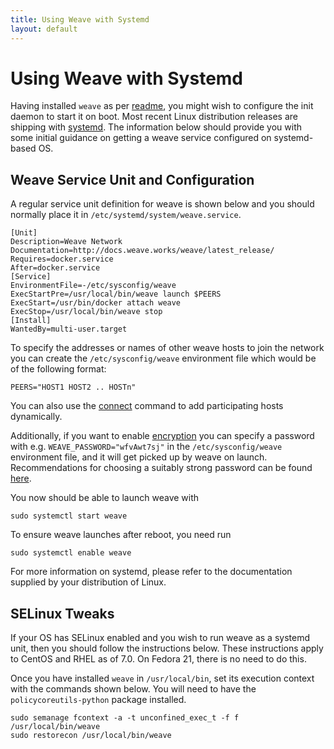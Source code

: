 ```yaml
---
title: Using Weave with Systemd
layout: default
---
```


# Using Weave with Systemd

Having installed `weave` as per [readme][], you might wish to configure the
init daemon to start it on boot. Most recent Linux distribution releases are
shipping with [systemd][]. The information below should provide you with some
initial guidance on getting a weave service configured on systemd-based OS.

## Weave Service Unit and Configuration

A regular service unit definition for weave is shown below and you should
normally place it in `/etc/systemd/system/weave.service`.

    [Unit]
    Description=Weave Network
    Documentation=http://docs.weave.works/weave/latest_release/
    Requires=docker.service
    After=docker.service
    [Service]
    EnvironmentFile=-/etc/sysconfig/weave
    ExecStartPre=/usr/local/bin/weave launch $PEERS
    ExecStart=/usr/bin/docker attach weave
    ExecStop=/usr/local/bin/weave stop
    [Install]
    WantedBy=multi-user.target


To specify the addresses or names of other weave hosts to join the network
you can create the `/etc/sysconfig/weave` environment file which would be of
the following format:

    PEERS="HOST1 HOST2 .. HOSTn"

You can also use the [connect][] command to add participating hosts dynamically.

Additionally, if you want to enable [encryption][] you can specify a
password with e.g. `WEAVE_PASSWORD="wfvAwt7sj"` in the
`/etc/sysconfig/weave` environment file, and it will get picked up by
weave on launch. Recommendations for choosing a suitably strong
password can be found [here](features.html#security).

You now should be able to launch weave with

    sudo systemctl start weave

To ensure weave launches after reboot, you need run

    sudo systemctl enable weave

For more information on systemd, please refer to the documentation supplied
by your distribution of Linux.

## SELinux Tweaks

If your OS has SELinux enabled and you wish to run weave as a systemd unit,
then you should follow the instructions below. These instructions apply to
CentOS and RHEL as of 7.0. On Fedora 21, there is no need to do this.

Once you have installed `weave` in `/usr/local/bin`, set its execution
context with the commands shown below. You will need to have the
`policycoreutils-python` package installed.

    sudo semanage fcontext -a -t unconfined_exec_t -f f /usr/local/bin/weave
    sudo restorecon /usr/local/bin/weave

[readme]: https://github.com/weaveworks/weave/blob/master/README.md#installation
[connect]: features.html#dynamic-topologies
[systemd]: http://www.freedesktop.org/wiki/Software/systemd/
[encryption]: features.html#security
